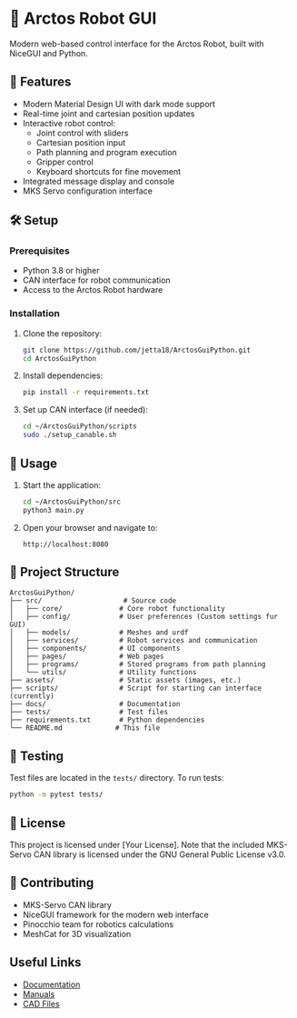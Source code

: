 # 🤖 Arctos Robot GUI

Modern web-based control interface for the Arctos Robot, built with NiceGUI and Python.

## 🌟 Features

- Modern Material Design UI with dark mode support
- Real-time joint and cartesian position updates
- Interactive robot control:
  - Joint control with sliders
  - Cartesian position input
  - Path planning and program execution
  - Gripper control
  - Keyboard shortcuts for fine movement
- Integrated message display and console
- MKS Servo configuration interface

## 🛠️ Setup

### Prerequisites

- Python 3.8 or higher
- CAN interface for robot communication
- Access to the Arctos Robot hardware

### Installation

1. Clone the repository:
   ```bash
   git clone https://github.com/jetta18/ArctosGuiPython.git
   cd ArctosGuiPython
   ```

2. Install dependencies:
   ```bash
   pip install -r requirements.txt
   ```

3. Set up CAN interface (if needed):
   ```bash
   cd ~/ArctosGuiPython/scripts
   sudo ./setup_canable.sh

   ```

## 🚀 Usage

1. Start the application:
   ```bash
   cd ~/ArctosGuiPython/src
   python3 main.py
   ```

2. Open your browser and navigate to:
   ```
   http://localhost:8080
   ```

## 📁 Project Structure

```
ArctosGuiPython/
├── src/                    # Source code
│   ├── core/              # Core robot functionality
│   ├── config/            # User preferences (Custom settings fur GUI)
│   ├── models/            # Meshes and urdf
│   ├── services/          # Robot services and communication
│   ├── components/        # UI components
│   ├── pages/             # Web pages
│   ├── programs/          # Stored programs from path planning
│   └── utils/             # Utility functions
├── assets/                # Static assets (images, etc.)
├── scripts/               # Script for starting can interface (currently)
├── docs/                  # Documentation
├── tests/                 # Test files
├── requirements.txt       # Python dependencies
└── README.md             # This file
```

## 🧪 Testing

Test files are located in the `tests/` directory. To run tests:

```bash
python -m pytest tests/
```

## 📝 License

This project is licensed under [Your License]. Note that the included MKS-Servo CAN library is licensed under the GNU General Public License v3.0.

## 👥 Contributing

- MKS-Servo CAN library
- NiceGUI framework for the modern web interface
- Pinocchio team for robotics calculations
- MeshCat for 3D visualization

## Useful Links

- [Documentation](https://arctosrobotics.com/docs/)
- [Manuals](https://arctosrobotics.com/#Assembly)
- [CAD Files](https://arctosrobotics.com/#Assembly)
